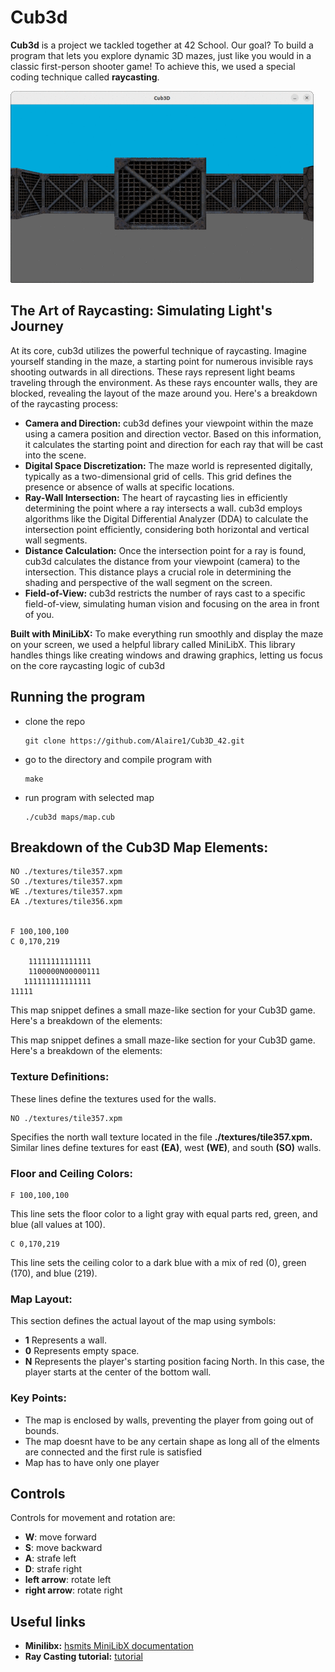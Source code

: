 # Cub3d
**Cub3d** is a project we tackled together at 42 School. Our goal? To build a program that lets you explore dynamic 3D mazes, just like you would in a classic first-person shooter game! To achieve this, we used a special coding technique called **raycasting**.

![""](gif_cub3d.gif)

## The Art of Raycasting: Simulating Light's Journey

At its core, cub3d utilizes the powerful technique of raycasting. Imagine yourself standing in the maze, a starting point for numerous invisible rays shooting outwards in all directions. These rays represent light beams traveling through the environment. As these rays encounter walls, they are blocked, revealing the layout of the maze around you. Here's a breakdown of the raycasting process:

- **Camera and Direction:** cub3d defines your viewpoint within the maze using a camera position and direction vector. Based on this information, it calculates the starting point and direction for each ray that will be cast into the scene.
- **Digital Space Discretization:** The maze world is represented digitally, typically as a two-dimensional grid of cells. This grid defines the presence or absence of walls at specific locations.
- **Ray-Wall Intersection:** The heart of raycasting lies in efficiently determining the point where a ray intersects a wall. cub3d employs algorithms like the Digital Differential Analyzer (DDA) to calculate the intersection point efficiently, considering both horizontal and vertical wall segments.
- **Distance Calculation:** Once the intersection point for a ray is found, cub3d calculates the distance from your viewpoint (camera) to the intersection. This distance plays a crucial role in determining the shading and perspective of the wall segment on the screen.
- **Field-of-View:** cub3d restricts the number of rays cast to a specific field-of-view, simulating human vision and focusing on the area in front of you.

**Built with MiniLibX:** To make everything run smoothly and display the maze on your screen, we used a helpful library called MiniLibX. 
This library handles things like creating windows and drawing graphics, letting us focus on the core raycasting logic of cub3d

## Running the program
- clone the repo
  ```
  git clone https://github.com/Alaire1/Cub3D_42.git
  ```
- go to the directory and compile program with
  ```
  make
  ```
- run program with selected map
  ```
  ./cub3d maps/map.cub
  ```
##  Breakdown of the Cub3D Map Elements:
```
NO ./textures/tile357.xpm
SO ./textures/tile357.xpm
WE ./textures/tile357.xpm
EA ./textures/tile356.xpm


F 100,100,100
C 0,170,219

    11111111111111
    1100000N00000111
   111111111111111
11111
```
This map snippet defines a small maze-like section for your Cub3D game. Here's a breakdown of the elements:


This map snippet defines a small maze-like section for your Cub3D game. Here's a breakdown of the elements:

### Texture Definitions:
These lines define the textures used for the walls.
```
NO ./textures/tile357.xpm
```
Specifies the north wall texture located in the file **./textures/tile357.xpm.**
Similar lines define textures for east **(EA)**, west **(WE)**, and south **(SO)** walls.

### Floor and Ceiling Colors:
```
F 100,100,100
```
This line sets the floor color to a light gray with equal parts red, green, and blue (all values at 100).
```
C 0,170,219
```
This line sets the ceiling color to a dark blue with a mix of red (0), green (170), and blue (219).

### Map Layout:
This section defines the actual layout of the map using symbols:
- **1** Represents a wall.
- **0** Represents empty space.
- **N** Represents the player's starting position facing North. In this case, the player starts at the center of the bottom wall.

### Key Points:
- The map is enclosed by walls, preventing the player from going out of bounds.
- The map doesnt have to be any certain shape as long all of the elments are connected and the first rule is satisfied
- Map has to have only one player

## Controls
Controls for movement and rotation are:

- **W**: move forward
- **S**: move backward
- **A**: strafe left
- **D**: strafe right
- **left arrow**: rotate left
- **right arrow**: rotate right
  
## Useful links
- **Minilibx:** [hsmits MiniLibX documentation](https://harm-smits.github.io/42docs/libs/minilibx)
- **Ray Casting tutorial:** [tutorial](https://permadi.com/1996/05/ray-casting-tutorial-table-of-contents/)
